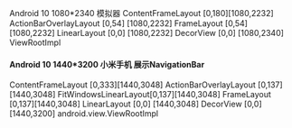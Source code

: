 Android 10 1080*2340 模拟器
ContentFrameLayout            [0,180][1080,2232]
ActionBarOverlayLayout        [0,54] [1080,2232]
FrameLayout                   [0,54] [1080,2232]
LinearLayout                  [0,0]  [1080,2232]
DecorView                     [0,0]  [1080,2340]
ViewRootImpl

#### Android 10 1440*3200 小米手机 展示NavigationBar

ContentFrameLayout         [0,333][1440,3048]
ActionBarOverlayLayout     [0,137][1440,3048]    FitWindowsLinearLayout[0,137][1440,3048]
FrameLayout                [0,137][1440,3048]
LinearLayout               [0,0]  [1440,3048]
DecorView                  [0,0]  [1440,3200]
android.view.ViewRootImpl